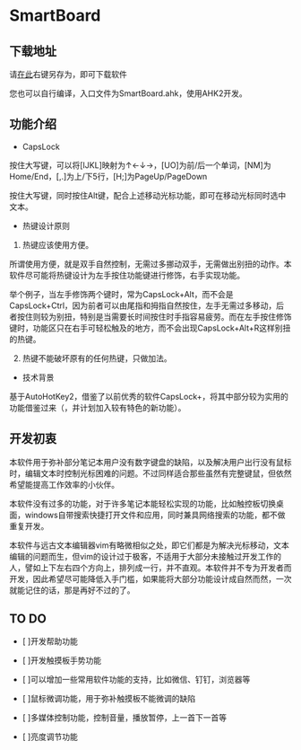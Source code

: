 # SmartBoard

## 下载地址

请[在此](./SmartBoard.exe)右键另存为，即可下载软件

您也可以自行编译，入口文件为SmartBoard.ahk，使用AHK2开发。

## 功能介绍

* CapsLock

按住大写键，可以将[IJKL]映射为↑←↓→，[UO]为前/后一个单词，[NM]为Home/End，[,.]为上/下5行，[H;]为PageUp/PageDown

按住大写键，同时按住Alt键，配合上述移动光标功能，即可在移动光标同时选中文本。

* 热键设计原则

1. 热键应该使用方便。

所谓使用方便，就是双手自然控制，无需过多挪动双手，无需做出别扭的动作。本软件尽可能将热键设计为左手按住功能键进行修饰，右手实现功能。

举个例子，当左手修饰两个键时，常为CapsLock+Alt，而不会是CapsLock+Ctrl，因为前者可以由尾指和拇指自然按住，左手无需过多移动，后者按住则较为别扭，特别是当需要长时间按住时手指容易疲劳。而在左手按住修饰键时，功能区只在右手可轻松触及的地方，而不会出现CapsLock+Alt+R这样别扭的热键。

2. 热键不能破坏原有的任何热键，只做加法。

* 技术背景

基于AutoHotKey2，借鉴了以前优秀的软件CapsLock+，将其中部分较为实用的功能借鉴过来（，并计划加入较有特色的新功能）。

## 开发初衷

本软件用于弥补部分笔记本用户没有数字键盘的缺陷，以及解决用户出行没有鼠标时，编辑文本时控制光标困难的问题。不过同样适合那些虽然有完整键鼠，但依然希望能提高工作效率的小伙伴。

本软件没有过多的功能，对于许多笔记本能轻松实现的功能，比如触控板切换桌面，windows自带搜索快捷打开文件和应用，同时兼具网络搜索的功能，都不做重复开发。

本软件与远古文本编辑器vim有略微相似之处，即它们都是为解决光标移动，文本编辑的问题而生，但vim的设计过于极客，不适用于大部分未接触过开发工作的人，譬如上下左右四个方向上，排列成一行，并不直观。本软件并不专为开发者而开发，因此希望尽可能降低入手门槛，如果能将大部分功能设计成自然而然，一次就能记住的话，那是再好不过的了。

## TO DO

* [ ]开发帮助功能

* [ ]开发触摸板手势功能

* [ ]可以增加一些常用软件功能的支持，比如微信、钉钉，浏览器等

* [ ]鼠标微调功能，用于弥补触摸板不能微调的缺陷
* [ ]多媒体控制功能，控制音量，播放暂停，上一首下一首等
* [ ]亮度调节功能
